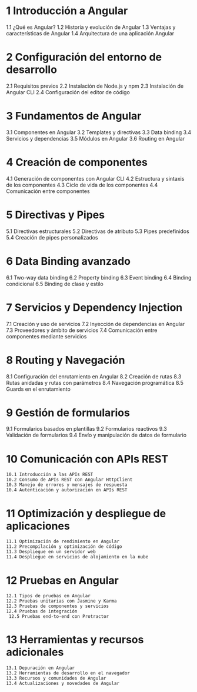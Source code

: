 # 1 Introducción a Angular
   1.1 ¿Qué es Angular?
   1.2 Historia y evolución de Angular
   1.3 Ventajas y características de Angular
   1.4 Arquitectura de una aplicación Angular

# 2 Configuración del entorno de desarrollo
   2.1 Requisitos previos
   2.2 Instalación de Node.js y npm
   2.3 Instalación de Angular CLI
   2.4 Configuración del editor de código

# 3 Fundamentos de Angular
   3.1 Componentes en Angular
   3.2 Templates y directivas
   3.3 Data binding
   3.4 Servicios y dependencias
   3.5 Módulos en Angular
   3.6 Routing en Angular

# 4 Creación de componentes
   4.1 Generación de componentes con Angular CLI
   4.2 Estructura y sintaxis de los componentes
   4.3 Ciclo de vida de los componentes
   4.4 Comunicación entre componentes

# 5 Directivas y Pipes
   5.1 Directivas estructurales
   5.2 Directivas de atributo
   5.3 Pipes predefinidos
   5.4 Creación de pipes personalizados

# 6 Data Binding avanzado
   6.1 Two-way data binding
   6.2 Property binding
   6.3 Event binding
   6.4 Binding condicional
   6.5 Binding de clase y estilo

# 7 Servicios y Dependency Injection
   7.1 Creación y uso de servicios
   7.2 Inyección de dependencias en Angular
   7.3 Proveedores y ámbito de servicios
   7.4 Comunicación entre componentes mediante servicios

# 8 Routing y Navegación
   8.1 Configuración del enrutamiento en Angular
   8.2 Creación de rutas
   8.3 Rutas anidadas y rutas con parámetros
   8.4 Navegación programática
   8.5 Guards en el enrutamiento

# 9 Gestión de formularios
   9.1 Formularios basados en plantillas
   9.2 Formularios reactivos
   9.3 Validación de formularios
   9.4 Envío y manipulación de datos de formulario

# 10 Comunicación con APIs REST
    10.1 Introducción a las APIs REST
    10.2 Consumo de APIs REST con Angular HttpClient
    10.3 Manejo de errores y mensajes de respuesta
    10.4 Autenticación y autorización en APIs REST

# 11 Optimización y despliegue de aplicaciones
    11.1 Optimización de rendimiento en Angular
    11.2 Precompilación y optimización de código
    11.3 Despliegue en un servidor web
    11.4 Despliegue en servicios de alojamiento en la nube

# 12 Pruebas en Angular
    12.1 Tipos de pruebas en Angular
    12.2 Pruebas unitarias con Jasmine y Karma
    12.3 Pruebas de componentes y servicios
    12.4 Pruebas de integración
     12.5 Pruebas end-to-end con Protractor

# 13 Herramientas y recursos adicionales
    13.1 Depuración en Angular
    13.2 Herramientas de desarrollo en el navegador
    13.3 Recursos y comunidades de Angular
    13.4 Actualizaciones y novedades de Angular
